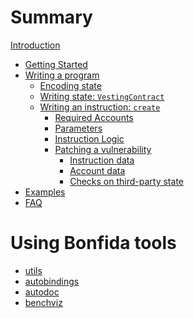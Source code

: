 # Summary

[Introduction](README.md)

- [Getting Started](01_Getting_started.md)
- [Writing a program](02_Writing_a_program.md)
    - [Encoding state](02.01_Encoding_state.md)
    - [Writing state: `VestingContract`](02.02_VestingContract.md)
    - [Writing an instruction: `create`](02.03_Instruction_create.md)
        - [Required Accounts](02.03.01_Required_accounts.md)
        - [Parameters](02.03.02_Parameters.md)
        - [Instruction Logic](02.03.03_Instruction_logic.md)
        - [Patching a vulnerability](02.03.04_Instruction_create_patch.md)
            - [Instruction data](02.03.04.01_Instruction_data.md)
            - [Account data](02.03.04.02_Account_data.md)
            - [Checks on third-party state](02.03.04.03_Implementing_checks_on_third-party_state.md)
- [Examples]()
- [FAQ]()
# Using Bonfida tools
- [utils]()
- [autobindings]()
- [autodoc]()
- [benchviz]()
